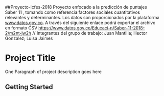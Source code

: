 ##Proyecto-Icfes-2018
Proyecto enfocado a la predicción de puntajes Saber 11 , tomando como referencia factores sociales cuantitativos relevantes y determinantes. Los datos son proporcionados por la plataforma www.datos.gov.co. A través del siguiente enlace podrá exportar el archivo en formato CSV https://www.datos.gov.co/Educaci-n/Saber-11-2018-2/m2nt-jw2h //
Integrantes del grupo de trabajo:
Juan Mantilla; 
Hector Gonzalez;
Luisa Jaimes
# Project Title

One Paragraph of project description goes here

## Getting Started
